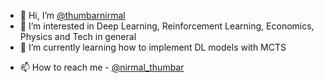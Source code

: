- 👋 Hi, I’m [@thumbarnirmal](https://github.com/thumbarnirmal)
- 👀 I’m interested in Deep Learning, Reinforcement Learning, Economics, Physics and Tech in general
- 🌱 I’m currently learning how to implement DL models with MCTS
<!-- - 💞️ I’m looking to collaborate on ... -->
- 📫 How to reach me - [@nirmal_thumbar](https://twitter.com/nirmal_thumbar)

<!---
thumbarnirmal/thumbarnirmal is a ✨ special ✨ repository because its `README.md` (this file) appears on your GitHub profile.
You can click the Preview link to take a look at your changes.
--->
